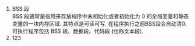 1. BSS 段  
    BSS 段通常是指用来存放程序中未初始化或者初始化为 0 的全局变量和静态变量的一块内存区域. 其特点是可读可写, 在程序执行之前BSS段会自动清0.    
    可执行程序包括 BSS 段、数据段、代码段 (也称文本段).  
2. 123